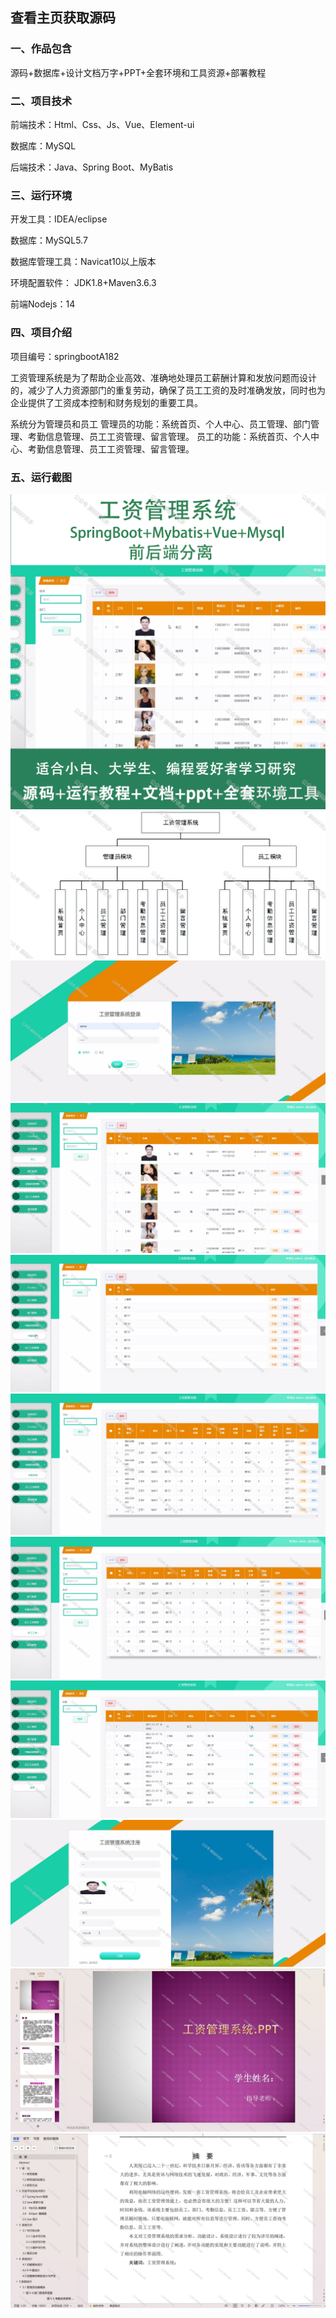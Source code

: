  
## 查看主页获取源码


### 一、作品包含

源码+数据库+设计文档万字+PPT+全套环境和工具资源+部署教程

### 二、项目技术

前端技术：Html、Css、Js、Vue、Element-ui

数据库：MySQL

后端技术：Java、Spring Boot、MyBatis

  

### 三、运行环境

开发工具：IDEA/eclipse

数据库：MySQL5.7

数据库管理工具：Navicat10以上版本

环境配置软件： JDK1.8+Maven3.6.3

前端Nodejs：14


### 四、项目介绍
项目编号：springbootA182

工资管理系统是为了帮助企业高效、准确地处理员工薪酬计算和发放问题而设计的，减少了人力资源部门的重复劳动，确保了员工工资的及时准确发放，同时也为企业提供了工资成本控制和财务规划的重要工具。

系统分为管理员和员工
管理员的功能：系统首页、个人中心、员工管理、部门管理、考勤信息管理、员工工资管理、留言管理。
员工的功能：系统首页、个人中心、考勤信息管理、员工工资管理、留言管理。

### 五、运行截图

![cover.png](./cover.png)
![1.jpg](./1.jpg)
![2.png](./2.png)
![3.png](./3.png)
![4.png](./4.png)
![5.png](./5.png)
![6.png](./6.png)
![7.png](./7.png)
![8.png](./8.png)
![9.png](./9.png)
![10.png](./10.png)




  
